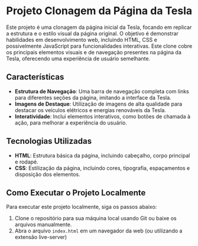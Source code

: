 # Projeto Clonagem da Página da Tesla

Este projeto é uma clonagem da página inicial da Tesla, focando em replicar a estrutura e o estilo visual da página original. O objetivo é demonstrar habilidades em desenvolvimento web, incluindo HTML, CSS e possivelmente JavaScript para funcionalidades interativas. Este clone cobre os principais elementos visuais e de navegação presentes na página da Tesla, oferecendo uma experiência de usuário semelhante.

## Características

- **Estrutura de Navegação**: Uma barra de navegação completa com links para diferentes seções da página, imitando a interface da Tesla.
- **Imagens de Destaque**: Utilização de imagens de alta qualidade para destacar os veículos elétricos e energias renováveis da Tesla.
- **Interatividade**: Inclui elementos interativos, como botões de chamada à ação, para melhorar a experiência do usuário.

## Tecnologias Utilizadas

- **HTML**: Estrutura básica da página, incluindo cabeçalho, corpo principal e rodapé.
- **CSS**: Estilização da página, incluindo cores, tipografia, espaçamentos e disposição dos elementos.

## Como Executar o Projeto Localmente

Para executar este projeto localmente, siga os passos abaixo:

1. Clone o repositório para sua máquina local usando Git ou baixe os arquivos manualmente.
2. Abra o arquivo `index.html` em um navegador da web (ou utilizando a extensão live-server)

